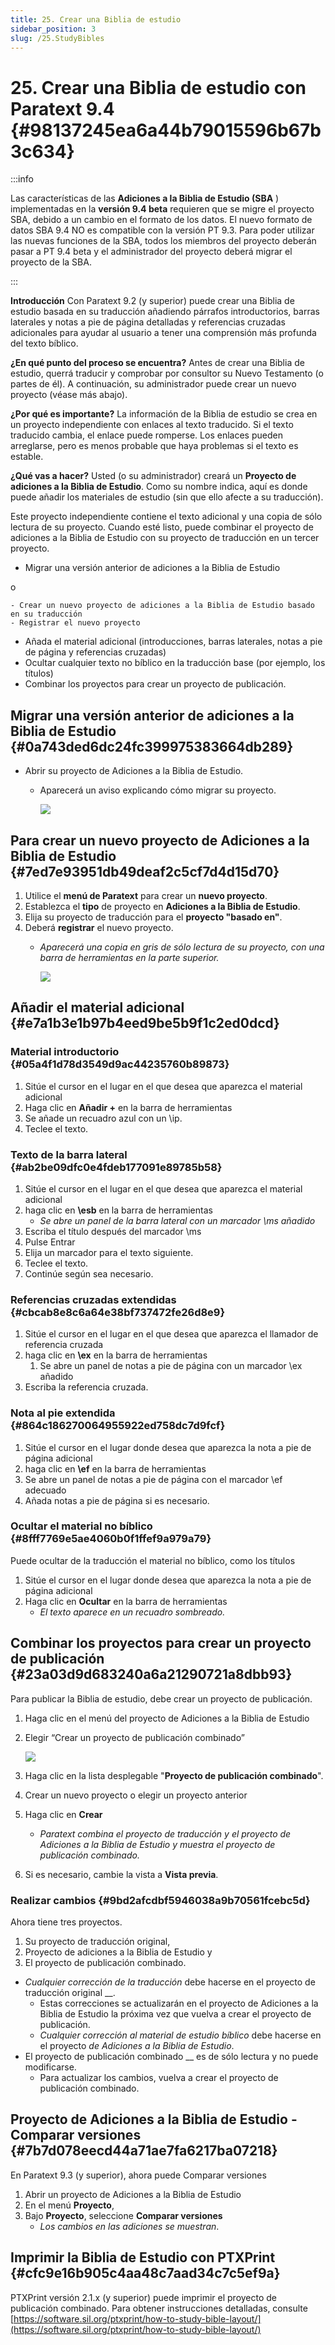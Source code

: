 ```yaml
---
title: 25. Crear una Biblia de estudio
sidebar_position: 3
slug: /25.StudyBibles
---
```




# 25. Crear una Biblia de estudio con Paratext 9.4 {#98137245ea6a44b79015596b67b3c634}


:::info

Las características de las **Adiciones a la Biblia de Estudio (SBA** ) implementadas en la **versión 9.4 beta** requieren que se migre el proyecto SBA, debido a un cambio en el formato de los datos. El nuevo formato de datos SBA 9.4 NO es compatible con la versión PT 9.3. Para poder utilizar las nuevas funciones de la SBA, todos los miembros del proyecto deberán pasar a PT 9.4 beta y el administrador del proyecto deberá migrar el proyecto de la SBA.

:::




**Introducción**  Con Paratext 9.2 (y superior) puede crear una Biblia de estudio basada en su traducción añadiendo párrafos introductorios, barras laterales y notas a pie de página detalladas y referencias cruzadas adicionales para ayudar al usuario a tener una comprensión más profunda del texto bíblico.


**¿En qué punto del proceso se encuentra?**  Antes de crear una Biblia de estudio, querrá traducir y comprobar por consultor su Nuevo Testamento (o partes de él). A continuación, su administrador puede crear un nuevo proyecto (véase más abajo).


**¿Por qué es importante?**  La información de la Biblia de estudio se crea en un proyecto independiente con enlaces al texto traducido. Si el texto traducido cambia, el enlace puede romperse. Los enlaces pueden arreglarse, pero es menos probable que haya problemas si el texto es estable.


**¿Qué vas a hacer?**  Usted (o su administrador) creará un **Proyecto de adiciones a la Biblia de Estudio**. Como su nombre indica, aquí es donde puede añadir los materiales de estudio (sin que ello afecte a su traducción).


Este proyecto independiente contiene el texto adicional y una copia de sólo lectura de su proyecto. Cuando esté listo, puede combinar el proyecto de adiciones a la Biblia de Estudio con su proyecto de traducción en un tercer proyecto.

- Migrar una versión anterior de adiciones a la Biblia de Estudio

o

    - Crear un nuevo proyecto de adiciones a la Biblia de Estudio basado en su traducción
    - Registrar el nuevo proyecto
- Añada el material adicional (introducciones, barras laterales, notas a pie de página y referencias cruzadas)
- Ocultar cualquier texto no bíblico en la traducción base (por ejemplo, los títulos)
- Combinar los proyectos para crear un proyecto de publicación.

## Migrar una versión anterior de adiciones a la Biblia de Estudio {#0a743ded6dc24fc399975383664db289}

- Abrir su proyecto de Adiciones a la Biblia de Estudio.
    - Aparecerá un aviso explicando cómo migrar su proyecto.

        ![](./928165823.png)


## Para crear un nuevo proyecto de Adiciones a la Biblia de Estudio {#7ed7e93951db49deaf2c5cf7d4d15d70}

1. Utilice el **menú de Paratext** para crear un **nuevo proyecto**.
2. Establezca el **tipo** de proyecto en **Adiciones a la Biblia de Estudio**.
3. Elija su proyecto de traducción para el **proyecto "basado en"**.
4. Deberá **registrar** el nuevo proyecto.
    - _Aparecerá una copia en gris de sólo lectura de su proyecto, con una barra de herramientas en la parte superior._

        ![](./1469329726.png)


## Añadir el material adicional {#e7a1b3e1b97b4eed9be5b9f1c2ed0dcd}


### Material introductorio {#05a4f1d78d3549d9ac44235760b89873}

1. Sitúe el cursor en el lugar en el que desea que aparezca el material adicional
2. Haga clic en **Añadir +** en la barra de herramientas
3. Se añade un recuadro azul con un \ip.
4. Teclee el texto.

### Texto de la barra lateral {#ab2be09dfc0e4fdeb177091e89785b58}

1. Sitúe el cursor en el lugar en el que desea que aparezca el material adicional
2. haga clic en **\esb** en la barra de herramientas
    - _Se abre un panel de la barra lateral con un marcador \ms añadido_
3. Escriba el título después del marcador \ms
4. Pulse Entrar
5. Elija un marcador para el texto siguiente.
6. Teclee el texto.
7. Continúe según sea necesario.

### Referencias cruzadas extendidas {#cbcab8e8c6a64e38bf737472fe26d8e9}

1. Sitúe el cursor en el lugar en el que desea que aparezca el llamador de referencia cruzada
2. haga clic en **\ex** en la barra de herramientas
    1. Se abre un panel de notas a pie de página con un marcador \ex añadido
3. Escriba la referencia cruzada.

### Nota al pie extendida {#864c186270064955922ed758dc7d9fcf}

1. Sitúe el cursor en el lugar donde desea que aparezca la nota a pie de página adicional
2. haga clic en **\ef** en la barra de herramientas
3. Se abre un panel de notas a pie de página con el marcador \ef adecuado
4. Añada notas a pie de página si es necesario.

### Ocultar el material no bíblico {#8fff7769e5ae4060b0f1ffef9a979a79}


Puede ocultar de la traducción el material no bíblico, como los títulos

1. Sitúe el cursor en el lugar donde desea que aparezca la nota a pie de página adicional
2. Haga clic en **Ocultar** en la barra de herramientas
    - _El texto aparece en un recuadro sombreado._

## Combinar los proyectos para crear un proyecto de publicación {#23a03d9d683240a6a21290721a8dbb93}


Para publicar la Biblia de estudio, debe crear un proyecto de publicación.

1. Haga clic en el menú del proyecto de Adiciones a la Biblia de Estudio
2. Elegir “Crear un proyecto de publicación combinado”

    ![](./2123925445.png)

3. Haga clic en la lista desplegable "**Proyecto de publicación combinado**".
4. Crear un nuevo proyecto o elegir un proyecto anterior
5. Haga clic en **Crear**
    - _Paratext combina el proyecto de traducción y el proyecto de Adiciones a la Biblia de Estudio y muestra el proyecto de publicación combinado._
6. Si es necesario, cambie la vista a **Vista previa**.

### Realizar cambios {#9bd2afcdbf5946038a9b70561fcebc5d}


Ahora tiene tres proyectos.

1. Su proyecto de traducción original,
2. Proyecto de adiciones a la Biblia de Estudio y
3. El proyecto de publicación combinado.
- _Cualquier corrección de la traducción_ debe hacerse en el proyecto de traducción original __.
    - Estas correcciones se actualizarán en el proyecto de Adiciones a la Biblia de Estudio la próxima vez que vuelva a crear el proyecto de publicación.
    - _Cualquier corrección al material de estudio bíblico_ debe hacerse en el proyecto _de Adiciones a la Biblia de Estudio_.
- El proyecto de publicación combinado __ es de sólo lectura y no puede modificarse.
    - Para actualizar los cambios, vuelva a crear el proyecto de publicación combinado.

## Proyecto de Adiciones a la Biblia de Estudio - Comparar versiones {#7b7d078eecd44a71ae7fa6217ba07218}


En Paratext 9.3 (y superior), ahora puede Comparar versiones

1. Abrir un proyecto de Adiciones a la Biblia de Estudio
2. En el menú **Proyecto**,
3. Bajo **Proyecto**, seleccione **Comparar versiones**
    - _Los cambios en las adiciones se muestran_.

## Imprimir la Biblia de Estudio con PTXPrint {#cfc9e16b905c4aa48c7aad34c7c5ef9a}


PTXPrint versión 2.1.x (y superior) puede imprimir el proyecto de publicación combinado. Para obtener instrucciones detalladas, consulte [https://software.sil.org/ptxprint/how-to-study-bible-layout/](https://software.sil.org/ptxprint/how-to-study-bible-layout/)

